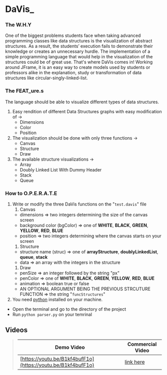 
# DaVis_
### The W.H.Y

One of the biggest problems students face when taking advanced programming classes like data structures is the visualization of abstract structures. As a result, the students’ execution fails to demonstrate their knowledge or creates an unnecessary hurdle. The implementation of a simple programming language that would help in the visualization of the structures could be of great use. That's where DaVis comes in! Working around JFrame, it is an easy way to create models used by students or professors alike in the explanation, study or transformation of data structures like circular-singly-linked-list.

### The FEAT_ure.s
The language should be able to visualize different types of data structures.

1. Easy rendition of different Data Structures graphs with easy modification of ->
   * Dimensions
   * Color
   * Position
1. The visualization should be done with only three functions -> 
   * Canvas
   * Structure
   * Draw
1. The available structure visualizations ->
   * Array
   * Doubly Linked List With Dummy Header
   * Stack
   * Queue

### How to O.P.E.R.A.T.E 
1. Write or modify the three DaVis functions on the "`test.davis`" file
   1. Canvas
     * dimensions => two integers determining the size of the canvas screen
     * background color (bgColor) => one of **WHITE**, **BLACK**, **GREEN**, **YELLOW**, **RED**, **BLUE** 
     * position => two integers determining where the canvas starts on your screen
   1. Structure
     * structure name (struc) => one of **arrayStructure**, **doublyLinkedList**, **queue**, **stack**
     * data => an array with the integers in the structure
   1. Draw
     * penSize => an integer followed by the string "px"
     * penColor => one of **WHITE**, **BLACK**, **GREEN**, **YELLOW**, **RED**, **BLUE**
     * animation => boolean true or false
     * AN OPTIONAL ARGUMENT BEING THE PREVIOUS STRCUTURE FUNCTION => the string "`funcStructures`"
1. You need [python](https://www.python.org/downloads/) installed on your machine.
  * Open the terminal and go to the directory of the project
  * Run `python parser.py` on your temrinal 

## Videos
> Demo Video | Commercial Video
> ---------- | ----------------
> [https://youtu.be/B1kf4bufF1o](https://youtu.be/B1kf4bufF1o) | [link here](https://youtu.be)


